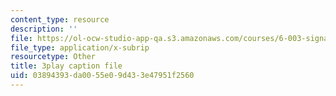 ```yaml
---
content_type: resource
description: ''
file: https://ol-ocw-studio-app-qa.s3.amazonaws.com/courses/6-003-signals-and-systems-fall-2011/03894393da0055e09d433e47951f2560_tp_MdKz3fC8.vtt
file_type: application/x-subrip
resourcetype: Other
title: 3play caption file
uid: 03894393-da00-55e0-9d43-3e47951f2560
---
```

